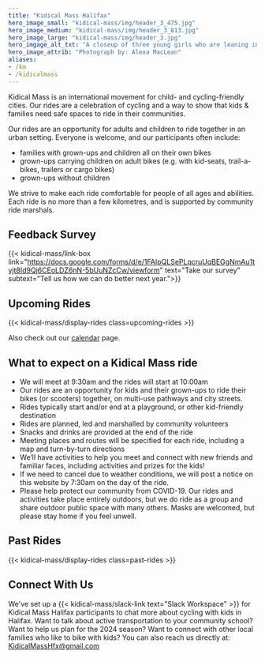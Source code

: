 ```yaml
---
title: "Kidical Mass Halifax"
hero_image_small: "kidical-mass/img/header_3_475.jpg"
hero_image_medium: "kidical-mass/img/header_3_813.jpg"
hero_image_large: "kidical-mass/img/header_3.jpg"
hero_imgage_alt_txt: "A closeup of three young girls who are leaning in close together and have their arms over each others’ shoulders. The girl on the left has light brown skin, brown curly hair, and is wearing a pink bike helmet and a tshirt with flowers on it. The girl in the middle has white skin, blond hair, and is wearing a yellow bike helmet with a unicorn face and horn on it. Her smile shows that she is missing a few of her front teeth. She is wearing a bright orange tshirt. The girl on the right has white skin, light brown hair and is wearing a light pink bike helmet that has an animal face and cat ears on it. She is wearing a light purple tshirt with some text on it."
hero_image_attrib: "Photograph by: Alexa MacLean"
aliases:
- /km
- /kidicalmass
---
```


Kidical Mass is an international movement for child- and cycling-friendly cities. Our rides are a celebration of cycling and a way to show that kids & families need safe spaces to ride in their communities.

Our rides are an opportunity for adults and children to ride together in an urban setting. Everyone is welcome, and our participants often include:
* families with grown-ups and children all on their own bikes
* grown-ups carrying children on adult bikes (e.g. with kid-seats, trail-a-bikes, trailers or cargo bikes)
* grown-ups without children

We strive to make each ride comfortable for people of all ages and abilities. Each ride is no more than a few kilometres, and is supported by community ride marshals.

## Feedback Survey

{{< kidical-mass/link-box link="https://docs.google.com/forms/d/e/1FAIpQLSePLqcruUqBEGgNmAu1tyjt8Id9Qj6CEoLDZ6nN-5bUuNZcCw/viewform" text="Take our survey" subtext="Tell us how we can do better next year.">}}

## Upcoming Rides
{{< kidical-mass/display-rides class=upcoming-rides >}}

Also check out our [calendar](calendar) page.

## What to expect on a Kidical Mass ride
* We will meet at 9:30am and the rides will start at 10:00am
* Our rides are an opportunity for kids and their grown-ups to ride their bikes (or scooters) together, on multi-use pathways and city streets.
* Rides typically start and/or end at a playground, or other kid-friendly destination
* Rides are planned, led and marshalled by community volunteers
* Snacks and drinks are provided at the end of the ride
* Meeting places and routes will be specified for each ride, including a map and turn-by-turn directions
* We’ll have activities to help you meet and connect with new friends and familiar faces, including activities and prizes for the kids!
* If we need to cancel due to weather conditions, we will post a notice on this website by 7:30am on the day of the ride.
* Please help protect our community from COVID-19. Our rides and activities take place entirely outdoors, but we do ride as a group and share outdoor public space with many others. Masks are welcomed, but please stay home if you feel unwell.



## Past Rides
{{< kidical-mass/display-rides class=past-rides >}}

## Connect With Us
We've set up a {{< kidical-mass/slack-link text="Slack Workspace" >}} for Kidical Mass Halifax participants to chat more about cycling with kids in Halifax. Want to talk about active transportation to your community school? Want to help us plan for the 2024 season? Want to connect with other local families who like to bike with kids? You can also reach us directly at: KidicalMassHfx@gmail.com

